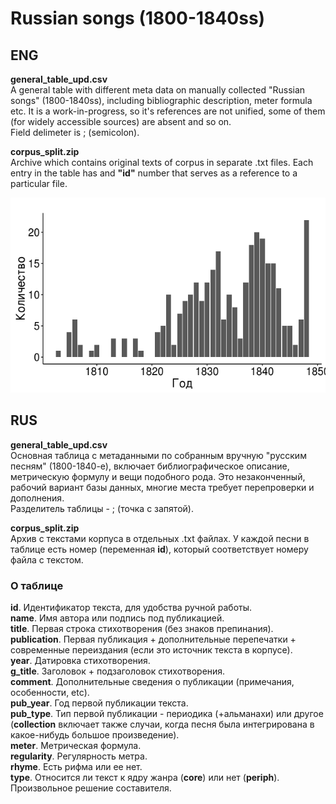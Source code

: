 # Russian songs (1800-1840ss)
## ENG

**general_table_upd.csv**  
A general table with different meta data on manually collected "Russian songs" (1800-1840ss), including bibliographic description, meter formula etc. It is a work-in-progress, so it's references are not unified, some of them (for widely accessible sources) are absent and so on.    
Field delimeter is ; (semicolon).
  
**corpus_split.zip**  
Archive which contains original texts of corpus in separate .txt files. Each entry in the table has and **"id"** number that serves as a reference to a particular file.  
  
![alt text](/RP_1800_1840_bin.png?raw=true)
  
## RUS  
  
**general_table_upd.csv**  
Основная таблица с метаданными по собранным вручную "русским песням" (1800-1840-е), включает библиографическое описание, метрическую формулу и вещи подобного рода. Это незаконченный, рабочий вариант базы данных, многие места требует перепроверки и дополнения.  
Разделитель таблицы - ; (точка с запятой).
  
**corpus_split.zip**  
Архив с текстами корпуса в отдельных .txt файлах. У каждой песни в таблице есть номер (переменная **id**), который соответствует номеру файла с текстом.  

### О таблице  
  
**id**. Идентификатор текста, для удобства ручной работы.  
**name**. Имя автора или подпись под публикацией.  
**title**. Первая строка стихотворения (без знаков препинания).  
**publication**. Первая публикация + дополнительные перепечатки + современные переиздания (если это источник текста в корпусе).  
**year**. Датировка стихотворения.  
**g_title**. Заголовок + подзаголовок стихотворения.  
**comment**. Дополнительные сведения о публикации (примечания, особенности, etc).  
**pub_year**. Год первой публикации текста.  
**pub_type**. Тип первой публикации - периодика (+альманахи) или другое (**collection** включает также случаи, когда песня была интегрирована в какое-нибудь большое произведение).  
**meter**. Метрическая формула.  
**regularity**. Регулярность метра.  
**rhyme**. Есть рифма или ее нет.  
**type**. Относится ли текст к ядру жанра (**core**) или нет (**periph**). Произвольное решение составителя.  
